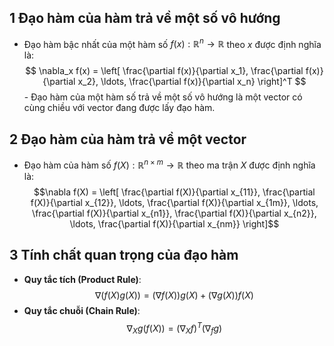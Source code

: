
## 1 Đạo hàm của hàm trả về một số vô hướng 
- Đạo hàm bậc nhất của một hàm số $f(x): \mathbb{R}^n \rightarrow \mathbb{R}$ theo $x$ được định nghĩa là: $$ \nabla_x f(x) = \left[ \frac{\partial f(x)}{\partial x_1}, \frac{\partial f(x)}{\partial x_2}, \ldots, \frac{\partial f(x)}{\partial x_n} \right]^T $$ - Đạo hàm của một hàm số trả về một số vô hướng là một vector có cùng chiều với vector đang được lấy đạo hàm. 
## 2 Đạo hàm của hàm trả về một vector 
- Đạo hàm của hàm số $f(X): \mathbb{R}^{n \times m} \rightarrow \mathbb{R}$ theo ma trận $X$ được định nghĩa là: $$\nabla f(X) = \left[ \frac{\partial f(X)}{\partial x_{11}}, \frac{\partial f(X)}{\partial x_{12}}, \ldots, \frac{\partial f(X)}{\partial x_{1m}}, \ldots, \frac{\partial f(X)}{\partial x_{n1}}, \frac{\partial f(X)}{\partial x_{n2}}, \ldots, \frac{\partial f(X)}{\partial x_{nm}} \right]$$
## 3 Tính chất quan trọng của đạo hàm 
- **Quy tắc tích (Product Rule)**:  $$\nabla (f(X) g(X)) = (\nabla f(X)) g(X) + (\nabla g(X)) f(X) $$
- **Quy tắc chuỗi (Chain Rule)**: $$\nabla_X g(f(X)) = (\nabla_X f)^T (\nabla_f g) $$